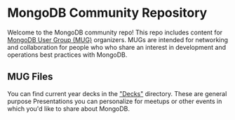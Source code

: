 # MongoDB Community Repository

Welcome to the MongoDB community repo! This repo includes content for [MongoDB User Group (MUG)](https://www.meetup.com/pro/mongodb/) organizers. MUGs are intended for networking and collaboration for people who who share an interest in development and operations best practices with MongoDB.

## MUG Files

You can find current year decks in the ["Decks"](https://github.com/mongodb/community/tree/master/MUG%20Download/Decks) directory.  These are general purpose Presentations you can personalize for meetups or other events in which you'd like to share about MongoDB.
